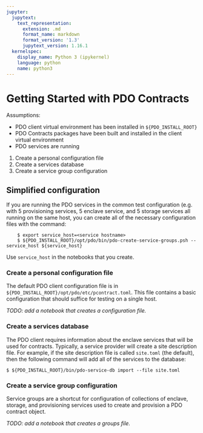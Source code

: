 ```yaml
---
jupyter:
  jupytext:
    text_representation:
      extension: .md
      format_name: markdown
      format_version: '1.3'
      jupytext_version: 1.16.1
  kernelspec:
    display_name: Python 3 (ipykernel)
    language: python
    name: python3
---
```


# Getting Started with PDO Contracts #


Assumptions: 
* PDO client virtual environment has been installed in `${PDO_INSTALL_ROOT}`
* PDO Contracts packages have been built and installed in the client virtual environment
* PDO services are running 

1. Create a personal configuration file
2. Create a services database
3. Create a service group configuration


## Simplified configuration

If you are running the PDO services in the common test configuration (e.g. with 5 provisioning services, 5 enclave service, and 5 storage services all running on the same host, you can create all of the necessary configuration files with the command:
    
```
    $ export service_host=<service hostname>
    $ ${PDO_INSTALL_ROOT}/opt/pdo/bin/pdo-create-service-groups.psh --service_host ${service_host}
```

Use `service_host` in the notebooks that you create.



### Create a personal configuration file

The default PDO client configuration file is in `${PDO_INSTALL_ROOT}/opt/pdo/etc/pcontract.toml`. This file contains a basic configuration that should suffice for testing on a single host. 

*TODO: add a notebook that creates a configuration file.*



### Create a services database

The PDO client requires information about the enclave services that will be used for contracts. Typically, a service provider will create a site description file. For example, if the site description file is called `site.toml` (the default), then the following command will add all of the services to the database:

```
$ ${PDO_INSTALL_ROOT}/bin/pdo-service-db import --file site.toml
```


### Create a service group configuration

Service groups are a shortcut for configuration of collections of enclave, storage, and provisioning services used to create and provision a PDO contract object. 

*TODO: add a notebook that creates a groups file.*
